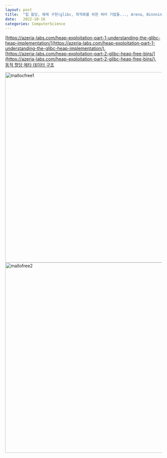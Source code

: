 ```yaml
---
layout: post
title:  "힙 할당, 해제 구현(glibc, 최적화를 위한 여러 기법들..., Arena, Binnning)"
date:   2022-10-16
categories: ComputerScience
---         
```


[https://azeria-labs.com/heap-exploitation-part-1-understanding-the-glibc-heap-implementation/](https://azeria-labs.com/heap-exploitation-part-1-understanding-the-glibc-heap-implementation/),              
[https://azeria-labs.com/heap-exploitation-part-2-glibc-heap-free-bins/](https://azeria-labs.com/heap-exploitation-part-2-glibc-heap-free-bins/),                           
[동적 할당 메타 데이터 구조](https://sourceware.org/git/gitweb.cgi?p=glibc.git;a=blob;f=malloc/malloc.c;h=6e766d11bc85b6480fa5c9f2a76559f8acf9deb5;hb=HEAD#l1059)            
           
<img width="611" alt="mallocfree1" src="https://user-images.githubusercontent.com/33873804/196029468-e99ddeef-001a-471f-89b5-54d5fcba4f59.png">                      
<img width="611" alt="mallofree2" src="https://user-images.githubusercontent.com/33873804/196029470-cddb2fa6-c7cd-4a48-95b5-beb86f728fe8.png">
